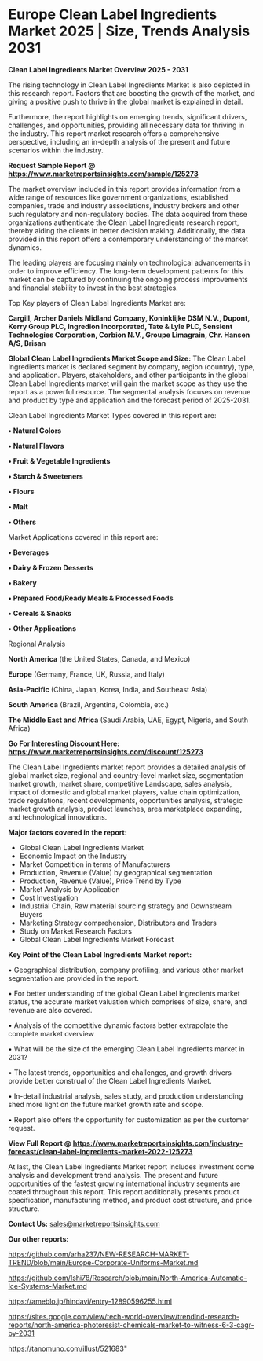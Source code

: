 # Europe Clean Label Ingredients Market 2025 | Size, Trends Analysis 2031

<Strong> Clean Label Ingredients Market Overview 2025 - 2031</strong>

The rising technology in Clean Label Ingredients Market is also depicted in this research report. Factors that are boosting the growth of the market, and giving a positive push to thrive in the global market is explained in detail.

Furthermore, the report highlights on emerging trends, significant drivers, challenges, and opportunities, providing all necessary data for thriving in the industry. This report market research offers a comprehensive perspective, including an in-depth analysis of the present and future scenarios within the industry.

<strong>Request Sample Report @ <a href=https://www.marketreportsinsights.com/sample/125273>https://www.marketreportsinsights.com/sample/125273</a></strong>

The market overview included in this report provides information from a wide range of resources like government organizations, established companies, trade and industry associations, industry brokers and other such regulatory and non-regulatory bodies. The data acquired from these organizations authenticate the Clean Label Ingredients research report, thereby aiding the clients in better decision making. Additionally, the data provided in this report offers a contemporary understanding of the market dynamics.

The leading players are focusing mainly on technological advancements in order to improve efficiency. The long-term development patterns for this market can be captured by continuing the ongoing process improvements and financial stability to invest in the best strategies.

Top Key players of Clean Label Ingredients Market are:

<strong>Cargill, Archer Daniels Midland Company, Koninklijke DSM N.V., Dupont, Kerry Group PLC, Ingredion Incorporated, Tate & Lyle PLC, Sensient Technologies Corporation, Corbion N.V., Groupe Limagrain, Chr. Hansen A/S, Brisan</strong>

<strong><b>Global Clean Label Ingredients Market Scope and Size:</b></strong>
The Clean Label Ingredients market is declared segment by company, region (country), type, and application. Players, stakeholders, and other participants in the global Clean Label Ingredients market will gain the market scope as they use the report as a powerful resource. The segmental analysis focuses on revenue and product by type and application and the forecast period of 2025-2031.

Clean Label Ingredients Market Types covered in this report are:

<strong>• Natural Colors

• Natural Flavors

• Fruit & Vegetable Ingredients

• Starch & Sweeteners

• Flours

• Malt

• Others</strong>

Market Applications covered in this report are:

<strong>• Beverages

• Dairy & Frozen Desserts

• Bakery

• Prepared Food/Ready Meals & Processed Foods

• Cereals & Snacks

• Other Applications</strong> 

Regional Analysis

<strong>North America</strong> (the United States, Canada, and Mexico)

<strong>Europe</strong> (Germany, France, UK, Russia, and Italy)

<strong>Asia-Pacific</strong> (China, Japan, Korea, India, and Southeast Asia)

<strong>South America</strong> (Brazil, Argentina, Colombia, etc.)

<strong>The Middle East and Africa</strong> (Saudi Arabia, UAE, Egypt, Nigeria, and South Africa)

<strong>Go For Interesting Discount Here: <a href=https://www.marketreportsinsights.com/discount/125273>https://www.marketreportsinsights.com/discount/125273</a></strong>

The Clean Label Ingredients market report provides a detailed analysis of global market size, regional and country-level market size, segmentation market growth, market share, competitive Landscape, sales analysis, impact of domestic and global market players, value chain optimization, trade regulations, recent developments, opportunities analysis, strategic market growth analysis, product launches, area marketplace expanding, and technological innovations.

<strong><b>Major factors covered in the report:</b></strong>
<ul>
  <li>Global Clean Label Ingredients Market </li>
  <li>Economic Impact on the Industry</li>
  <li>Market Competition in terms of Manufacturers</li>
  <li>Production, Revenue (Value) by geographical segmentation</li>
  <li>Production, Revenue (Value), Price Trend by Type</li>
  <li>Market Analysis by Application</li>
  <li>Cost Investigation</li>
  <li>Industrial Chain, Raw material sourcing strategy and Downstream Buyers</li>
  <li>Marketing Strategy comprehension, Distributors and Traders</li>
  <li>Study on Market Research Factors</li>
  <li>Global Clean Label Ingredients Market Forecast</li>
</ul>

<strong><b>Key Point of the Clean Label Ingredients Market report:</b></strong>

• Geographical distribution, company profiling, and various other market segmentation are provided in the report.

• For better understanding of the global Clean Label Ingredients market status, the accurate market valuation which comprises of size, share, and revenue are also covered.

• Analysis of the competitive dynamic factors better extrapolate the complete market overview

• What will be the size of the emerging Clean Label Ingredients market in 2031?

• The latest trends, opportunities and challenges, and growth drivers provide better construal of the Clean Label Ingredients Market.

• In-detail industrial analysis, sales study, and production understanding shed more light on the future market growth rate and scope.

• Report also offers the opportunity for customization as per the customer request.

<strong><b>View Full Report @ <a href=https://www.marketreportsinsights.com/industry-forecast/clean-label-ingredients-market-2022-125273>https://www.marketreportsinsights.com/industry-forecast/clean-label-ingredients-market-2022-125273</a></b></strong>


At last, the Clean Label Ingredients Market report includes investment come analysis and development trend analysis. The present and future opportunities of the fastest growing international industry segments are coated throughout this report. This report additionally presents product specification, manufacturing method, and product cost structure, and price structure.

<strong>Contact Us:</strong>
sales@marketreportsinsights.com

<strong>Our other reports:</strong>

<a href=https://github.com/arha237/NEW-RESEARCH-MARKET-TREND/blob/main/Europe-Corporate-Uniforms-Market.md>https://github.com/arha237/NEW-RESEARCH-MARKET-TREND/blob/main/Europe-Corporate-Uniforms-Market.md</a>

<a href=https://github.com/Ishi78/Research/blob/main/North-America-Automatic-Ice-Systems-Market.md>https://github.com/Ishi78/Research/blob/main/North-America-Automatic-Ice-Systems-Market.md</a>

<a href=https://ameblo.jp/hindavi/entry-12890596255.html>https://ameblo.jp/hindavi/entry-12890596255.html</a>

<a href=https://sites.google.com/view/tech-world-overview/trendind-research-reports/north-america-photoresist-chemicals-market-to-witness-6-3-cagr-by-2031>https://sites.google.com/view/tech-world-overview/trendind-research-reports/north-america-photoresist-chemicals-market-to-witness-6-3-cagr-by-2031</a>

<a href=https://tanomuno.com/illust/521683>https://tanomuno.com/illust/521683</a>"
